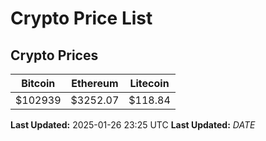 # Crypto Price List

## Crypto Prices
| Bitcoin | Ethereum | Litecoin |
| ------- | -------- | -------- |
| $102939 | $3252.07 | $118.84 |
**Last Updated:** 2025-01-26 23:25 UTC
**Last Updated:** $DATE$
